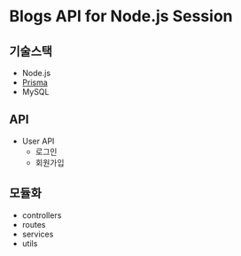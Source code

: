 # Blogs API for Node.js Session

## 기술스택
- Node.js
- [Prisma](https://www.prisma.io/)
- MySQL

## API 
- User API
  - 로그인 
  - 회원가입 

## 모듈화
- controllers
- routes
- services
- utils